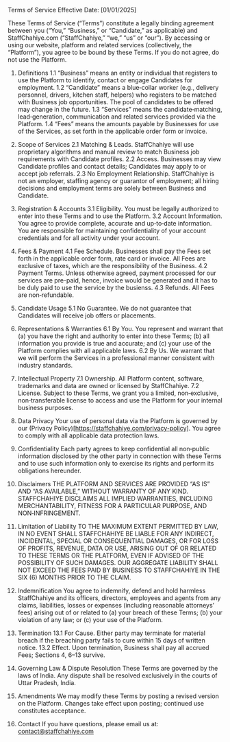 Terms of Service
Effective Date: [01/01/2025]

These Terms of Service (“Terms”) constitute a legally binding agreement between you (“You,” “Business,” or “Candidate,” as applicable) and StaffChahiye.com (“StaffChahiye,” “we,” “us” or “our”). By accessing or using our website, platform and related services (collectively, the “Platform”), you agree to be bound by these Terms. If you do not agree, do not use the Platform.

1. Definitions
1.1 “Business” means an entity or individual that registers to use the Platform to identify, contact or engage Candidates for employment.
1.2 “Candidate” means a blue‑collar worker (e.g., delivery personnel, drivers, kitchen staff, helpers) who registers to be matched with Business job opportunities. The pool of candidates to be offered may change in the future.
1.3 “Services” means the candidate‑matching, lead‑generation, communication and related services provided via the Platform.
1.4 “Fees” means the amounts payable by Businesses for use of the Services, as set forth in the applicable order form or invoice.

2. Scope of Services
2.1 Matching & Leads. StaffChahiye will use proprietary algorithms and manual review to match Business job requirements with Candidate profiles.
2.2 Access. Businesses may view Candidate profiles and contact details; Candidates may apply to or accept job referrals.
2.3 No Employment Relationship. StaffChahiye is not an employer, staffing agency or guarantor of employment; all hiring decisions and employment terms are solely between Business and Candidate.

3. Registration & Accounts
3.1 Eligibility. You must be legally authorized to enter into these Terms and to use the Platform.
3.2 Account Information. You agree to provide complete, accurate and up‑to‑date information. You are responsible for maintaining confidentiality of your account credentials and for all activity under your account.

4. Fees & Payment
4.1 Fee Schedule. Businesses shall pay the Fees set forth in the applicable order form, rate card or invoice. All Fees are exclusive of taxes, which are the responsibility of the Business.
4.2 Payment Terms. Unless otherwise agreed, payment processed for our services are pre-paid, hence, invoice would be generated and it has to be duly paid to use the service by the busienss.
4.3 Refunds. All Fees are non‑refundable.

5. Candidate Usage
5.1 No Guarantee. We do not guarantee that Candidates will receive job offers or placements.

6. Representations & Warranties
6.1 By You. You represent and warrant that (a) you have the right and authority to enter into these Terms; (b) all information you provide is true and accurate; and (c) your use of the Platform complies with all applicable laws.
6.2 By Us. We warrant that we will perform the Services in a professional manner consistent with industry standards.

7. Intellectual Property
7.1 Ownership. All Platform content, software, trademarks and data are owned or licensed by StaffChahiye.
7.2 License. Subject to these Terms, we grant you a limited, non‑exclusive, non‑transferable license to access and use the Platform for your internal business purposes.

8. Data Privacy
Your use of personal data via the Platform is governed by our (Privacy Policy)[https://staffchahiye.com/privacy-policy]. You agree to comply with all applicable data protection laws.

9. Confidentiality
Each party agrees to keep confidential all non‑public information disclosed by the other party in connection with these Terms and to use such information only to exercise its rights and perform its obligations hereunder.

10. Disclaimers
THE PLATFORM AND SERVICES ARE PROVIDED “AS IS” AND “AS AVAILABLE,” WITHOUT WARRANTY OF ANY KIND. STAFFCHAHIYE DISCLAIMS ALL IMPLIED WARRANTIES, INCLUDING MERCHANTABILITY, FITNESS FOR A PARTICULAR PURPOSE, AND NON‑INFRINGEMENT.

11. Limitation of Liability
TO THE MAXIMUM EXTENT PERMITTED BY LAW, IN NO EVENT SHALL STAFFCHAHIYE BE LIABLE FOR ANY INDIRECT, INCIDENTAL, SPECIAL OR CONSEQUENTIAL DAMAGES, OR FOR LOSS OF PROFITS, REVENUE, DATA OR USE, ARISING OUT OF OR RELATED TO THESE TERMS OR THE PLATFORM, EVEN IF ADVISED OF THE POSSIBILITY OF SUCH DAMAGES. OUR AGGREGATE LIABILITY SHALL NOT EXCEED THE FEES PAID BY BUSINESS TO STAFFCHAHIYE IN THE SIX (6) MONTHS PRIOR TO THE CLAIM.

12. Indemnification
You agree to indemnify, defend and hold harmless StaffChahiye and its officers, directors, employees and agents from any claims, liabilities, losses or expenses (including reasonable attorneys’ fees) arising out of or related to (a) your breach of these Terms; (b) your violation of any law; or (c) your use of the Platform.

13. Termination
13.1 For Cause. Either party may terminate for material breach if the breaching party fails to cure within 15 days of written notice.
13.2 Effect. Upon termination, Business shall pay all accrued Fees; Sections 4, 6–13 survive.

14. Governing Law & Dispute Resolution
These Terms are governed by the laws of India. Any dispute shall be resolved exclusively in the courts of Uttar Pradesh, India.

15. Amendments
We may modify these Terms by posting a revised version on the Platform. Changes take effect upon posting; continued use constitutes acceptance.

16. Contact
If you have questions, please email us at: contact@staffchahiye.com